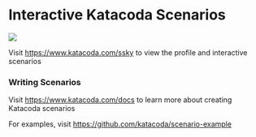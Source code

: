 # Interactive Katacoda Scenarios

[![](http://shields.katacoda.com/katacoda/ssky/count.svg)](https://www.katacoda.com/ssky "Get your profile on Katacoda.com")

Visit https://www.katacoda.com/ssky to view the profile and interactive scenarios

### Writing Scenarios
Visit https://www.katacoda.com/docs to learn more about creating Katacoda scenarios

For examples, visit https://github.com/katacoda/scenario-example

